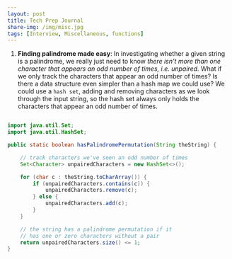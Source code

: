 ```yaml
---
layout: post
title: Tech Prep Journal
share-img: /img/misc.jpg
tags: [Interview, Miscellaneous, functions]
---
```



1. **Finding palindrome made easy**: In investigating whether a given string is a palindrome, we really just need to know _there isn’t more than one character that appears an odd number of times, i.e. unpaired_. What if we only track the characters that appear an odd number of times? Is there a data structure even simpler than a hash map we could use? We could use a `hash set`, adding and removing characters as we look through the input string, so the hash set always only holds the characters that appear an odd number of times.

```java

import java.util.Set;
import java.util.HashSet;

public static boolean hasPalindromePermutation(String theString) {

    // track characters we've seen an odd number of times
    Set<Character> unpairedCharacters = new HashSet<>();

    for (char c : theString.toCharArray()) {
        if (unpairedCharacters.contains(c)) {
            unpairedCharacters.remove(c);
        } else {
            unpairedCharacters.add(c);
        }
    }

    // the string has a palindrome permutation if it
    // has one or zero characters without a pair
    return unpairedCharacters.size() <= 1;
}
```
